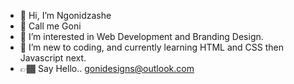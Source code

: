 - 👋 Hi, I’m Ngonidzashe
- 🤯 Call me Goni
- 👀 I’m interested in Web Development and Branding Design.
- 🌱 I’m new to coding, and currently learning HTML and CSS then Javascript next.
- 👉🏾 Say Hello.. gonidesigns@outlook.com

<!---
gonidesigns/gonidesigns is a ✨ special ✨ repository because its `README.md` (this file) appears on your GitHub profile.
You can click the Preview link to take a look at your changes.
--->
